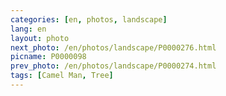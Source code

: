 ```yaml
---
categories: [en, photos, landscape]
lang: en
layout: photo
next_photo: /en/photos/landscape/P0000276.html
picname: P0000098
prev_photo: /en/photos/landscape/P0000274.html
tags: [Camel Man, Tree]
---
```

